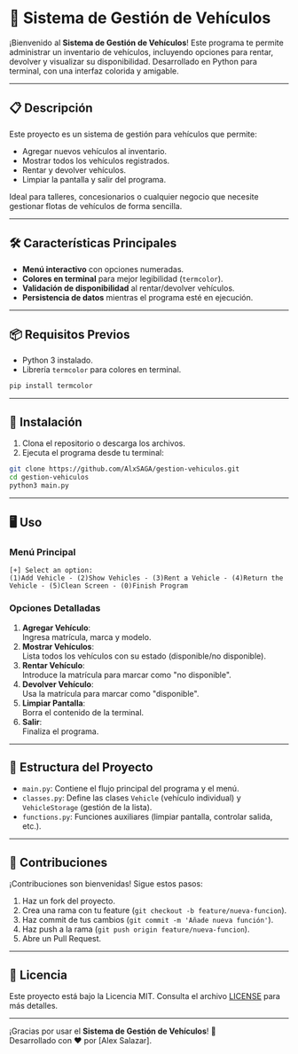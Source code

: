 # 🚗 Sistema de Gestión de Vehículos

¡Bienvenido al **Sistema de Gestión de Vehículos**! Este programa te permite administrar un inventario de vehículos, incluyendo opciones para rentar, devolver y visualizar su disponibilidad. Desarrollado en Python para terminal, con una interfaz colorida y amigable.

---

## 📋 Descripción

Este proyecto es un sistema de gestión para vehículos que permite:
- Agregar nuevos vehículos al inventario.
- Mostrar todos los vehículos registrados.
- Rentar y devolver vehículos.
- Limpiar la pantalla y salir del programa.

Ideal para talleres, concesionarios o cualquier negocio que necesite gestionar flotas de vehículos de forma sencilla.

---

## 🛠️ Características Principales

- **Menú interactivo** con opciones numeradas.
- **Colores en terminal** para mejor legibilidad (`termcolor`).
- **Validación de disponibilidad** al rentar/devolver vehículos.
- **Persistencia de datos** mientras el programa esté en ejecución.

---

## 📦 Requisitos Previos

- Python 3 instalado.
- Librería `termcolor` para colores en terminal.

```bash
pip install termcolor
```

---

## 🚀 Instalación

1. Clona el repositorio o descarga los archivos.
2. Ejecuta el programa desde tu terminal:

```bash
git clone https://github.com/AlxSAGA/gestion-vehiculos.git
cd gestion-vehiculos
python3 main.py
```

---

## 🖥️ Uso

### Menú Principal
```
[+] Select an option: 
(1)Add Vehicle - (2)Show Vehicles - (3)Rent a Vehicle - (4)Return the Vehicle - (5)Clean Screen - (0)Finish Program
```

### Opciones Detalladas
1. **Agregar Vehículo**:  
   Ingresa matrícula, marca y modelo.
2. **Mostrar Vehículos**:  
   Lista todos los vehículos con su estado (disponible/no disponible).
3. **Rentar Vehículo**:  
   Introduce la matrícula para marcar como "no disponible".
4. **Devolver Vehículo**:  
   Usa la matrícula para marcar como "disponible".
5. **Limpiar Pantalla**:  
   Borra el contenido de la terminal.
0. **Salir**:  
   Finaliza el programa.

---

## 📂 Estructura del Proyecto

- `main.py`: Contiene el flujo principal del programa y el menú.
- `classes.py`: Define las clases `Vehicle` (vehículo individual) y `VehicleStorage` (gestión de la lista).
- `functions.py`: Funciones auxiliares (limpiar pantalla, controlar salida, etc.).

---

## 👥 Contribuciones

¡Contribuciones son bienvenidas! Sigue estos pasos:
1. Haz un fork del proyecto.
2. Crea una rama con tu feature (`git checkout -b feature/nueva-funcion`).
3. Haz commit de tus cambios (`git commit -m 'Añade nueva función'`).
4. Haz push a la rama (`git push origin feature/nueva-funcion`).
5. Abre un Pull Request.

---

## 📄 Licencia

Este proyecto está bajo la Licencia MIT. Consulta el archivo [LICENSE](LICENSE) para más detalles.

---

¡Gracias por usar el **Sistema de Gestión de Vehículos**! 🚀  
Desarrollado con ❤️ por [Alex Salazar].
